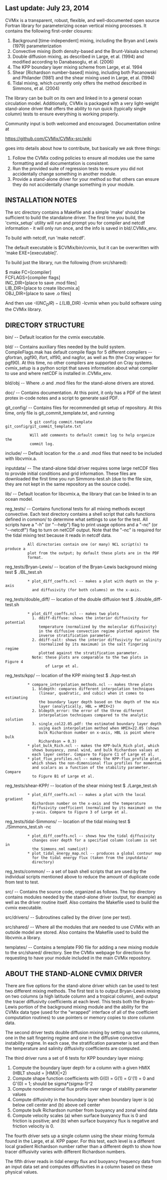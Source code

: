Last update: July 23, 2014
--------------------------


CVMix is a transparent, robust, flexible, and well-documented open source
Fortran library for parameterizing ocean vertical mixing processes. It contains
the following first-order closures:
1. Background [time-independent] mixing, including the Bryan and Lewis (1979)
   parameterization
2. Convective mixing (both density-based and the Brunt-Vaisala scheme)
3. Double diffusion mixing, as described in Large, et al. (1994) and modified
   according to Danabasoglu, et al. (2006)
4. The KPP boundary layer mixing scheme from Large, et al. 1994
5. Shear [Richardson number-based] mixing, including both Pacanowski and
   Philander (1981) and the shear mixing used in Large, et al. (1994)
6. Tidal mixing, which currently only offers the method described in Simmons,
   et al. (2004)

The library can be built on its own and linked in to a general ocean
circulation model. Additionally, CVMix is packaged with a very light-weight
stand-alone driver that offers the ability to run quick (typically single
column) tests to ensure everything is working properly.

Community input is both welcomed and encouraged. Documentation online at

https://github.com/CVMix/CVMix-src/wiki

goes into details about how to contribute, but basically we ask three things:
1. Follow the CVMix coding policies to ensure all modules use the same
   formatting and all documentation is consistent.
2. Run the provided suite of regression tests to ensure you did not
   accidentally change something in another module.
3. Provide a stand-alone driver for your method so that others can ensure they
   do not accidentally change something in your module.


INSTALLATION NOTES
------------------

The src directory contains a Makefile and a simple 'make' should be sufficient
to build the standalone driver. The first time you build, the 'cvmix_setup'
utility will run and prompt you for compiler and netcdf information - it will
only run once, and the info is saved in bld/.CVMix_env.

To build with netcdf, run 'make netcdf'.

The default executable is $CVMix/bin/cvmix, but it can be overwritten with
'make EXE=[executable]'.

To build just the library, run the following (from src/shared):

$ make FC=[compiler]                        \
       FCFLAGS=[compiler flags]             \
       INC_DIR=[place to save .mod files]   \
       LIB_DIR=[place to create libcvmix.a] \
       OBJ_DIR=[place to save .o files]

And then use -I$(INC_DIR) -L$(LIB_DIR) -lcvmix when you build software using
the CVMix library.


DIRECTORY STRUCTURE
-------------------

bin/ -- Default location for the cvmix executable.

bld/ -- Contains auxiliary files needed by the build system. CompileFlags.mak
        has default compile flags for 5 different compilers -- gfortran, 
        pgf90, ifort, xlf90, and nagfor, as well as ftn (the Cray wrapper for
        pgf90). At this time, no other compilers are supported on Cray systems.
        cvmix_setup is a python script that saves information about what
        compiler to use and where netCDF is installed in .CVMix_env.

  bld/obj -- Where .o  and .mod files for the stand-alone drivers are stored.

doc/ -- Contains documentation. At this point, it only has a PDF of the latest
        protex in-code notes and a script to generate said PDF.

git_config/ -- Contains files for recommended git setup of repository. At this
               time, only file is git_commit_template.txt, and running

               $ git config commit.template git_config/git_commit_template.txt

               Will add comments to default commit log to help organize the
               commit log.

include/ -- Default location for the .o and .mod files that need to be included
            with libcvmix.a.

inputdata/ -- The stand-alone tidal driver requires some large netCDF files to
              provide initial conditions and grid information. These files are
              downloaded the first time you run Simmons-test.sh (due to the
              file size, they are not kept in the same repository as the source
              code).

lib/ -- Default location for libcvmix.a, the library that can be linked in
        to an ocean model.

reg_tests/ -- Contains functional tests for all mixing methods except
              convective. Each test directory contains a shell script that
              calls functions defined in common/ to determine what settings to
              use for the test. All scripts have a "-h" (or "--help") flag to
              print usage options and a "-nc" (or "--netcdf") flag to turn on
              netCDF output. Note that the "-nc" is required for the tidal
              mixing test because it reads in netcdf data.

              All directories contain one (or many) NCL script(s) to produce a
              plot from the output; by default these plots are in the PDF
              format.

  reg_tests/Bryan-Lewis/ -- location of the Bryan-Lewis background mixing test
              $ ./BL_test.sh

              * plot_diff_coeffs.ncl -- makes a plot with depth on the y-axis
                and diffusivity (for both columns) on the x-axis.

  reg_tests/double_diff/ -- location of the double diffusion test
              $ ./double_diff-test.sh

              * plot_diff_coeffs.ncl -- makes two plots
                1. ddiff-diffuse: shows the interior diffusivity for potential
                   temperature (normalized by the molecular diffusivity)
                   in the diffusive convection regime plotted against the
                   inverse stratification parameter.
                2. ddiff-salt: shows the interior diffusivity for salinity
                   (normalized by its maximum) in the salt fingering regime
                   plotted against the stratification parameter.
                Note: these plots are comparable to the two plots in Figure 4
                      of Large et al.

  reg_tests/kpp/ -- location of the KPP mixing test
              $ ./kpp-test.sh

              * compare_interpolation_methods.ncl -- makes three plots
                1. bldepth: compares different interpolation techniques
                   (linear, quadratic, and cubic) when it comes to estimating
                   the boundary layer depth based on the depth of the mix
                   layer (analytically, HBL = HMIX+2)
                2. bldepth_error: the error of the three different
                   interpolation techniques compared to the analytic solution
                3. single_col22.05.pdf: the estimated boundary layer depth
                   using each interpolation method when HMIX=22.05 (shows
                   bulk Richardson number on x-axis, HBL is point where bulk
                   Richardson = 0.3)
              * plot_bulk_Rich.ncl -- makes the KPP-bulk_Rich plot, which
                shows buoyancy, zonal wind, and bulk Richardson values at
                each layer center. Compare to Figure C1 of Large et al.
              * plot_flux_profiles.ncl -- makes the KPP-flux_profile plot,
                which shows the non-dimensional flux profiles for momentum
                and scalars as a function of the stability parameter. Compare
                to Figure B1 of Large et al.

  reg_tests/shear-KPP/ -- location of the shear mixing test
              $ ./Large_test.sh

              * plot_diff_coeffs.ncl -- makes a plot with the local gradient
                Richardson number on the x-axis and the temperature
                diffusivity coefficient (normalized by its maximum) on the
                y-axis. Compare to Figure 3 of Large et al.

  reg_tests/tidal-Simmons/ -- location of the tidal mixing test
              $ ./Simmons_test.sh -nc

              * plot_diff_coeffs.ncl -- shows how the tidal diffusivity
                changes over depth for a specified column (column is set in
                the Simmons_nml namelist)
              * plot_tidal_energy_map.ncl -- produces a global contour map
                for the tidal energy flux (taken from the inputdata/
                directory)

  reg_tests/common/ -- a set of bash shell scripts that are used by the
                       individual scripts mentioned above to reduce the amount
                       of duplicate code from test to test.

src/ -- Contains the source code, organized as follows. The top directory
        contains modules needed by the stand-alone driver (output, for example)
        as well as the driver routine itself. Also contains the Makefile used
        to build the cvmix executable.

  src/drivers/ -- Subroutines called by the driver (one per test).

  src/shared/  -- Where all the modules that are needed to use CVMix with an 
                  outside model are stored. Also contains the Makefile used to
                  build the libcvmix.a library.

templates/ -- Contains a template F90 file for adding a new mixing module to
              the src/shared/ directory. See the CVMix webpage for directions
              for requesting to have your module included in the main CVMix
              repository.


ABOUT THE STAND-ALONE CVMIX DRIVER
----------------------------------

There are five options for the stand-alone driver which can be used to test two
different mixing methods. The first test is to output Bryan-Lewis mixing on two
columns (a high latitude column and a tropical column), and output the tracer
diffusivity coefficients at each level. This tests both the Bryan-Lewis portion
of the background mixing module and the ability for the CVMix data type (used
for the "wrapped" interface of all of the coefficient computation routines) to
use pointers or memory copies to store column data.

The second driver tests double diffusion mixing by setting up two columns, one
in the salt fingering regime and one in the diffusive convective instability
regime. In each case, the stratification parameter is set and then the
temperature and salinity diffusivity coefficients are computed.

The third driver runs a set of 6 tests for KPP boundary layer mixing:
  1. Compute the boundary layer depth for a column with a given HMIX (HBLT
     should = |HMIX|+2)
  2. Compute shape function coefficients with G(0) = G(1) = G'(1) = 0 and G'(0)
     = 1; should be sigma*(sigma-1)^2
  3. Compute nondimensional flux profile over range of stability parameter
     values
  4. Compute diffusivity in the boundary layer when boundary layer is (a) below
     cell center and (b) above cell center
  5. Compute bulk Richardson number from buoyancy and zonal wind data
  6. Compute velocity scales (a) when surface buoyancy flux is 0 and friction
     is positive; and (b) when surface buoyancy flux is negative and friction
     velocity is 0.

The fourth driver sets up a single column using the shear mixing formula found in
the Large, et al. KPP paper. For this test, each level is a different local
gradient Richardson number rather than a different depth to show how tracer
diffusivity varies with different Richardson numbers.

The fifth driver reads in tidal energy flux and buoyancy frequency data from an
input data set and computes diffusivities in a column based on these physical
values.
